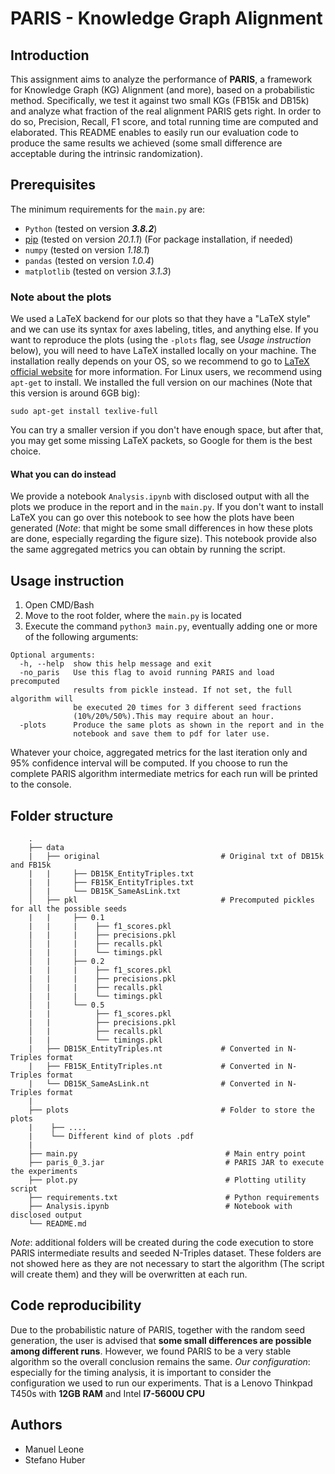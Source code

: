 # PARIS - Knowledge Graph Alignment

## Introduction
This assignment aims to analyze the performance of **PARIS**, a framework for Knowledge Graph (KG) Alignment (and more), based on a probabilistic method. Specifically, we test it against two small KGs (FB15k and DB15k) and analyze what fraction of the real alignment PARIS gets right. In order to do so, Precision, Recall, F1 score, and total running time are computed and elaborated. This README enables to easily run our evaluation code to produce the same results we achieved (some small difference are acceptable during the intrinsic randomization).

## Prerequisites
The minimum requirements for the `main.py` are:
- `Python` (tested on version **_3.8.2_**)
- [pip](https://pip.pypa.io/en/stable/) (tested on version *20.1.1*) (For package installation, if needed)
- `numpy` (tested on version *1.18.1*)
- `pandas` (tested on version *1.0.4*)
- `matplotlib` (tested on version *3.1.3*)

### Note about the plots
We used a LaTeX backend for our plots so that they have a "LaTeX style" and we can use its syntax for axes labeling, titles, and anything else. If you want to reproduce the plots (using the `-plots` flag, see *Usage instruction* below), you will need to have LaTeX installed locally on your machine. The installation really depends on your OS, so we recommend to go to [LaTeX official website](https://www.latex-project.org/get/) for more information. 
For Linux users, we recommend using `apt-get` to install. We installed the full version on our machines (Note that this version is around 6GB big):

    sudo apt-get install texlive-full
You can try a smaller version if you don't have enough space, but after that, you may get some missing LaTeX packets, so Google for them is the best choice.
#### What you can do instead 
We provide a notebook `Analysis.ipynb` with disclosed output with all the plots we produce in the report and in the `main.py`. If you don't want to install LaTeX you can go over this notebook to see how the plots have been generated (*Note*: that might be some small differences in how these plots are done, especially regarding the figure size). This notebook provide also the same aggregated metrics you can obtain by running the script.

## Usage instruction
1. Open CMD/Bash
2. Move to the root folder, where the `main.py` is located
3. Execute the command ```python3 main.py```, eventually adding one or more of the following arguments:
```
Optional arguments:
  -h, --help  show this help message and exit
  -no_paris   Use this flag to avoid running PARIS and load precomputed
              results from pickle instead. If not set, the full algorithm will
              be executed 20 times for 3 different seed fractions
              (10%/20%/50%).This may require about an hour.
  -plots      Produce the same plots as shown in the report and in the
              notebook and save them to pdf for later use.
```
Whatever your choice, aggregated metrics for the last iteration only and 95% confidence interval will be computed. If you choose to run the complete PARIS algorithm intermediate metrics for each run will be printed to the console.

## Folder structure
```
    .
    ├── data 
    |   ├── original                           # Original txt of DB15k and FB15k
    |   |     ├── DB15K_EntityTriples.txt  
    |   |     ├── FB15K_EntityTriples.txt 
    │   |     └── DB15K_SameAsLink.txt
    │   ├── pkl                                # Precomputed pickles for all the possible seeds
    |   |     ├── 0.1 
    |   |     |    ├── f1_scores.pkl
    |   |     |    ├── precisions.pkl
    │   |     |    ├── recalls.pkl
    |   |     |    └── timings.pkl
    │   |     ├── 0.2 
    |   |     |    ├── f1_scores.pkl
    |   |     |    ├── precisions.pkl
    │   |     |    ├── recalls.pkl
    |   |     |    └── timings.pkl
    │   |     └── 0.5 
    |   |          ├── f1_scores.pkl
    |   |          ├── precisions.pkl
    │   |          ├── recalls.pkl
    |   |          └── timings.pkl
    |   ├── DB15K_EntityTriples.nt             # Converted in N-Triples format
    |   ├── FB15K_EntityTriples.nt             # Converted in N-Triples format
    |   └── DB15K_SameAsLink.nt                # Converted in N-Triples format
    |
    ├── plots                                  # Folder to store the plots
    |    ├── ....                                
    |    └── Different kind of plots .pdf                                
    |    
    ├── main.py                                 # Main entry point
    ├── paris_0_3.jar                           # PARIS JAR to execute the experiments
    ├── plot.py                                 # Plotting utility script
    ├── requirements.txt                        # Python requirements
    ├── Analysis.ipynb                          # Notebook with disclosed output 
    └── README.md

```
*Note*: additional folders will be created during the code execution to store PARIS intermediate results and seeded N-Triples dataset. These folders are not showed here as they are not necessary to start the algorithm (The script will create them) and they will be overwritten at each run.

## Code reproducibility
Due to the probabilistic nature of PARIS, together with the random seed generation, the user is advised that **some small differences are possible among different runs**. However, we found PARIS to be a very stable algorithm so the overall conclusion remains the same.
*Our configuration*: especially for the timing analysis, it is important to consider the configuration we used to run our experiments. That is a Lenovo Thinkpad T450s with **12GB RAM** and Intel **I7-5600U CPU**

## Authors
- Manuel Leone
- Stefano Huber
